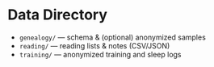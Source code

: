 # Data Directory

- `genealogy/` — schema & (optional) anonymized samples
- `reading/` — reading lists & notes (CSV/JSON)
- `training/` — anonymized training and sleep logs
